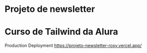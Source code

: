 # Projeto de newsletter

<h1>Curso de Tailwind da Alura</h1>

Production Deployment
https://projeto-newsletter-rosy.vercel.app/


